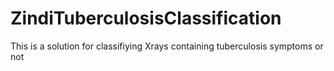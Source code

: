 # ZindiTuberculosisClassification
This is a solution for classifiying Xrays containing tuberculosis symptoms or not
